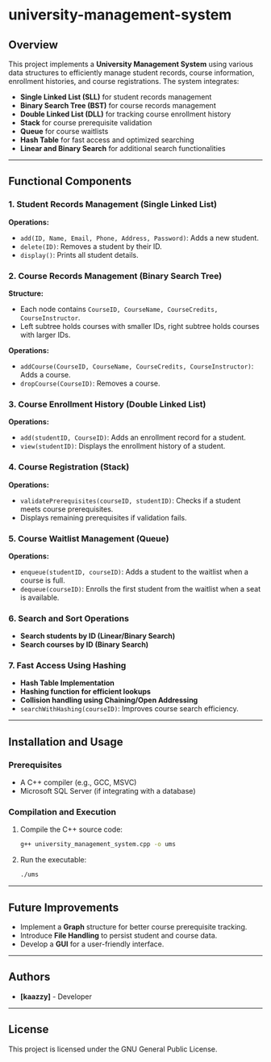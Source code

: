 # university-management-system

## Overview
This project implements a **University Management System** using various data structures to efficiently manage student records, course information, enrollment histories, and course registrations. The system integrates:
- **Single Linked List (SLL)** for student records management
- **Binary Search Tree (BST)** for course records management
- **Double Linked List (DLL)** for tracking course enrollment history
- **Stack** for course prerequisite validation
- **Queue** for course waitlists
- **Hash Table** for fast access and optimized searching
- **Linear and Binary Search** for additional search functionalities

---

## Functional Components

### 1. Student Records Management (Single Linked List)
**Operations:**
- `add(ID, Name, Email, Phone, Address, Password)`: Adds a new student.
- `delete(ID)`: Removes a student by their ID.
- `display()`: Prints all student details.

### 2. Course Records Management (Binary Search Tree)
**Structure:**
- Each node contains `CourseID, CourseName, CourseCredits, CourseInstructor`.
- Left subtree holds courses with smaller IDs, right subtree holds courses with larger IDs.

**Operations:**
- `addCourse(CourseID, CourseName, CourseCredits, CourseInstructor)`: Adds a course.
- `dropCourse(CourseID)`: Removes a course.

### 3. Course Enrollment History (Double Linked List)
**Operations:**
- `add(studentID, CourseID)`: Adds an enrollment record for a student.
- `view(studentID)`: Displays the enrollment history of a student.

### 4. Course Registration (Stack)
**Operations:**
- `validatePrerequisites(courseID, studentID)`: Checks if a student meets course prerequisites.
- Displays remaining prerequisites if validation fails.

### 5. Course Waitlist Management (Queue)
**Operations:**
- `enqueue(studentID, courseID)`: Adds a student to the waitlist when a course is full.
- `dequeue(courseID)`: Enrolls the first student from the waitlist when a seat is available.

### 6. Search and Sort Operations
- **Search students by ID (Linear/Binary Search)**
- **Search courses by ID (Binary Search)**

### 7. Fast Access Using Hashing 
- **Hash Table Implementation**
- **Hashing function for efficient lookups**
- **Collision handling using Chaining/Open Addressing**
- `searchWithHashing(courseID)`: Improves course search efficiency.

---

## Installation and Usage
### Prerequisites
- A C++ compiler (e.g., GCC, MSVC)
- Microsoft SQL Server (if integrating with a database)

### Compilation and Execution
1. Compile the C++ source code:
   ```sh
   g++ university_management_system.cpp -o ums
   ```
2. Run the executable:
   ```sh
   ./ums
   ```

---

## Future Improvements
- Implement a **Graph** structure for better course prerequisite tracking.
- Introduce **File Handling** to persist student and course data.
- Develop a **GUI** for a user-friendly interface.

---

## Authors
- **[kaazzy]** - Developer

---

## License
This project is licensed under the GNU General Public License.

